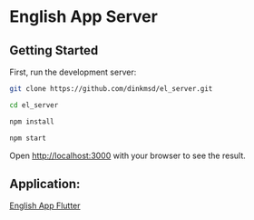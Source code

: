 # English App Server

## Getting Started

First, run the development server:

```bash
git clone https://github.com/dinkmsd/el_server.git

cd el_server

npm install

npm start
```

Open [http://localhost:3000](http://localhost:3000) with your browser to see the result.


## Application: 
[English App Flutter](https://github.com/dinkmsd/CodeDao_Project.git)

